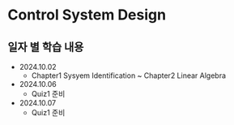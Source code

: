 Control System Design
=============

일자 별 학습 내용
-------------
- 2024.10.02   
    - Chapter1 Sysyem Identification ~ Chapter2 Linear Algebra   
- 2024.10.06   
    - Quiz1 준비   
- 2024.10.07   
    - Quiz1 준비   
